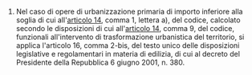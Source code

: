 1. Nel caso di opere di urbanizzazione primaria di importo inferiore alla soglia di cui all'[articolo 14](/articolo-14/2), comma 1, lettera a), del codice, calcolato secondo le disposizioni di cui all'[articolo 14](/articolo-14/2), comma 9, del codice, funzionali all'intervento di trasformazione urbanistica del territorio, si applica l'articolo 16, comma 2-bis, del testo unico delle disposizioni legislative e regolamentari in materia di edilizia, di cui al decreto del Presidente della Repubblica 6 giugno 2001, n. 380.